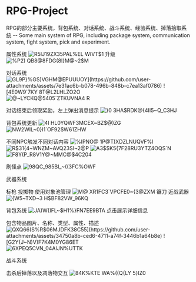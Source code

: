 # RPG-Project
RPG的部分主要系统，背包系统、对话系统、战斗系统、经验系统、掉落拾取系统 -- Some main system of RPG, including package system, communication system, fight system, pick and experiment.


属性系统
![R5IJ19ZX35PAL%EL WIVT$1](https://github.com/user-attachments/assets/14f90319-f348-4b18-81f2-e625aa928b20)
升级
![%P2) QB8@8FDG(8I}M@~2$M](https://github.com/user-attachments/assets/a65bfa91-200d-4d1a-8cb2-c859d10c0550)


对话系统
![GL9P}%GS)VGHM@EPUU$UOY](https://github.com/user-attachments/assets/7e31ac6b-b078-496b-848b-c7ea13af0786)
![4E0W9`7K$Y 8T@L2LHLZO2O](https://github.com/user-attachments/assets/389f841e-1f22-4d26-924e-8229d600b1ae)
![@~LYCKQ@5405`ZTKUVNA4 R](https://github.com/user-attachments/assets/755d8459-ff8a-4d75-90ed-20cd00cdad71)

对话结束后领取奖励，左上弹出消息提示
![}0 3HA$RDK@{4II5~Q_C3HJ](https://github.com/user-attachments/assets/820ccd8e-bf06-43d4-839b-ea7831790e0a)

背包系统更新
![4I HL0YQWF3MCEX~BZ$@)ZG](https://github.com/user-attachments/assets/fa9cf5a6-abf6-4a90-90e5-968bca6aaa32)
![NW2WIL~0}I1`OF92$W61ZHW](https://github.com/user-attachments/assets/5d231b5e-825c-4311-a230-6cb24d260312)

不同NPC触发不同对话内容
![%IPNO@ 1P@T)XDZLNUQVF%I](https://github.com/user-attachments/assets/ad2a0d11-23cd-4023-8293-52f2d2b80c6c)
![R$31{4~WNZM~AVQ23SI~2@P](https://github.com/user-attachments/assets/76f9d7dc-9893-47ba-91e0-4234595c5014)
![A3$$K5{7F28RU3YTZ4OQS`N](https://github.com/user-attachments/assets/6d1f072b-cc00-4b0e-9fcd-6a36afa2c6cb)
![F8Y(P_R8V1Y@~MMC@$4C204](https://github.com/user-attachments/assets/193e6c9e-accc-4bde-94fd-90068ef30250)

刷怪点
![98QC_98`5B`I_~((3FC%OWF](https://github.com/user-attachments/assets/d03e4160-2a41-4310-95e0-0e36c381afb3)

武器系统

标枪  投掷物  使用对象池管理
![M@ XR1FC3`VPCFE0~{3@ZXM](https://github.com/user-attachments/assets/7e977a2b-bff3-42fa-b797-3c93965a2c99)
镰刀  近战武器
![{W5~TXD~3 H$BF82VW_96KQ](https://github.com/user-attachments/assets/ba99eca5-3b91-41fc-89cf-c4002e4d5dba)

背包系统
![JA)W{IFL~$H1%}FN7EE9BTA](https://github.com/user-attachments/assets/f3c4d6d6-ac76-43a0-a764-d505fb47201f)
点击展示详细信息

包含物品图片、名称、类型、属性、描述
![QXQ66(S%R$06MJDFK38`C55](https://github.com/user-attachments/assets/34750a8b-ced6-4711-a74f-3446b1a64b8e)
![G2Y{J~N)V)`F7K4M0YG86ET](https://github.com/user-attachments/assets/6bc2aeea-7271-4204-a01e-3856f0c30856)
![6XPEQ5CVN_04`AIJN%`UTTK](https://github.com/user-attachments/assets/c00787f4-90f5-4322-bfbf-72f823567890)


战斗系统

击杀后掉落以及凋落物交互
![84K%KTE WA%((Q{LY 5}IZ0](https://github.com/user-attachments/assets/0fa4adb0-0d18-4aed-9048-ec6e62442803)


